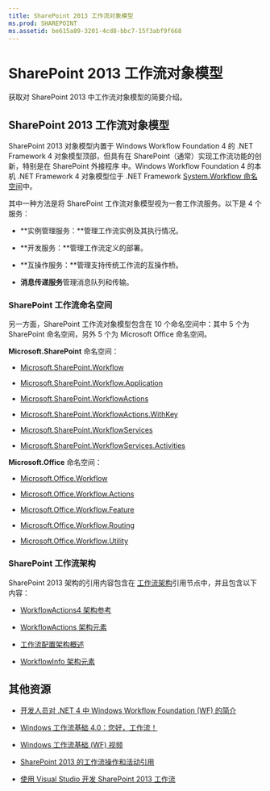 ```yaml
---
title: SharePoint 2013 工作流对象模型
ms.prod: SHAREPOINT
ms.assetid: be615a89-3201-4cd8-bbc7-15f3abf9f668
---
```



# SharePoint 2013 工作流对象模型
获取对 SharePoint 2013 中工作流对象模型的简要介绍。
## SharePoint 2013 工作流对象模型
<a name="bk_SPwfom"> </a>

SharePoint 2013 对象模型内置于 Windows Workflow Foundation 4 的 .NET Framework 4 对象模型顶部，但具有在 SharePoint（通常）实现工作流功能的创新，特别是在 SharePoint 外接程序 中。Windows Workflow Foundation 4 的本机 .NET Framework 4 对象模型位于 .NET Framework  [System.Workflow 命名空间](http://msdn.microsoft.com/zh-cn/library/gg145026.aspx)中。
  
    
    
其中一种方法是将 SharePoint 工作流对象模型视为一套工作流服务。以下是 4 个服务： 
  
    
    

- **实例管理服务：**管理工作流实例及其执行情况。
    
  
- **开发服务：**管理工作流定义的部署。
    
  
- **互操作服务：**管理支持传统工作流的互操作桥。
    
  
- **消息传递服务**管理消息队列和传输。
    
  

### SharePoint 工作流命名空间

另一方面，SharePoint 工作流对象模型包含在 10 个命名空间中：其中 5 个为 SharePoint 命名空间，另外 5 个为 Microsoft Office 命名空间。
  
    
    
 **Microsoft.SharePoint** 命名空间：
  
    
    

-  [Microsoft.SharePoint.Workflow](https://msdn.microsoft.com/library/Microsoft.SharePoint.Workflow.aspx)
    
  
-  [Microsoft.SharePoint.Workflow.Application](https://msdn.microsoft.com/library/Microsoft.SharePoint.Workflow.Application.aspx)
    
  
-  [Microsoft.SharePoint.WorkflowActions](https://msdn.microsoft.com/library/Microsoft.SharePoint.WorkflowActions.aspx)
    
  
-  [Microsoft.SharePoint.WorkflowActions.WithKey](https://msdn.microsoft.com/library/Microsoft.SharePoint.WorkflowActions.WithKey.aspx)
    
  
-  [Microsoft.SharePoint.WorkflowServices](https://msdn.microsoft.com/library/Microsoft.SharePoint.WorkflowServices.aspx)
    
  
-  [Microsoft.SharePoint.WorkflowServices.Activities](https://msdn.microsoft.com/library/Microsoft.SharePoint.WorkflowServices.Activities.aspx)
    
  
 **Microsoft.Office** 命名空间：
  
    
    

-  [Microsoft.Office.Workflow](https://msdn.microsoft.com/library/Microsoft.Office.Workflow.aspx)
    
  
-  [Microsoft.Office.Workflow.Actions](https://msdn.microsoft.com/library/Microsoft.Office.Workflow.Actions.aspx)
    
  
-  [Microsoft.Office.Workflow.Feature](https://msdn.microsoft.com/library/Microsoft.Office.Workflow.Feature.aspx)
    
  
-  [Microsoft.Office.Workflow.Routing](https://msdn.microsoft.com/library/Microsoft.Office.Workflow.Routing.aspx)
    
  
-  [Microsoft.Office.Workflow.Utility](https://msdn.microsoft.com/library/Microsoft.Office.Workflow.Utility.aspx)
    
  

### SharePoint 工作流架构

SharePoint 2013 架构的引用内容包含在 [工作流架构](http://msdn.microsoft.com/library/b36ded16-3ffd-4931-811e-c402c1e35b07%28Office.15%29.aspx)引用节点中，并且包含以下内容：
  
    
    

-  [WorkflowActions4 架构参考](http://msdn.microsoft.com/library/1c0112de-0139-e64d-d3d6-658541695391%28Office.15%29.aspx)
    
  
-  [WorkflowActions 架构元素](http://msdn.microsoft.com/library/7a03ead8-30e0-4601-9c6f-edfb04ce57f9%28Office.15%29.aspx)
    
  
-  [工作流配置架构概述](http://msdn.microsoft.com/library/63824239-6eb2-4cf1-ba84-44eace4d3781%28Office.15%29.aspx)
    
  
-  [WorkflowInfo 架构元素](http://msdn.microsoft.com/library/f3bdcc70-15a0-44b2-9b01-330f13430354%28Office.15%29.aspx)
    
  

## 其他资源
<a name="bk_additionalresources"> </a>


-  [开发人员对 .NET 4 中 Windows Workflow Foundation (WF) 的简介](http://msdn.microsoft.com/zh-cn/library/ee342461.aspx)
    
  
-  [Windows 工作流基础 4.0：您好，工作流！](http://weblogs.asp.net/gunnarpeipman/archive/2009/07/08/windows-workflow-foundation-4-0-hello-workflow.aspx)
    
  
-  [Windows 工作流基础 (WF) 视频](http://msdn.microsoft.com/zh-cn/vstudio/aa496123)
    
  
-  [SharePoint 2013 的工作流操作和活动引用](workflow-actions-and-activities-reference-for-sharepoint-2013.md)
    
  
-  [使用 Visual Studio 开发 SharePoint 2013 工作流](develop-sharepoint-2013-workflows-using-visual-studio.md)
    
  

  
    
    


